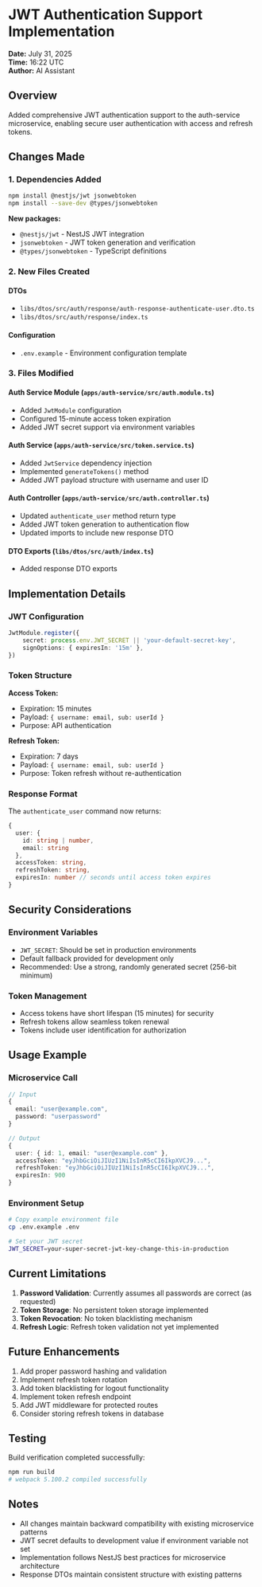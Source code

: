 # JWT Authentication Support Implementation

**Date:** July 31, 2025  
**Time:** 16:22 UTC  
**Author:** AI Assistant  

## Overview

Added comprehensive JWT authentication support to the auth-service microservice, enabling secure user authentication with access and refresh tokens.

## Changes Made

### 1. Dependencies Added

```bash
npm install @nestjs/jwt jsonwebtoken
npm install --save-dev @types/jsonwebtoken
```

**New packages:**
- `@nestjs/jwt` - NestJS JWT integration
- `jsonwebtoken` - JWT token generation and verification
- `@types/jsonwebtoken` - TypeScript definitions

### 2. New Files Created

#### DTOs
- `libs/dtos/src/auth/response/auth-response-authenticate-user.dto.ts`
- `libs/dtos/src/auth/response/index.ts`

#### Configuration
- `.env.example` - Environment configuration template

### 3. Files Modified

#### Auth Service Module (`apps/auth-service/src/auth.module.ts`)
- Added `JwtModule` configuration
- Configured 15-minute access token expiration
- Added JWT secret support via environment variables

#### Auth Service (`apps/auth-service/src/token.service.ts`)
- Added `JwtService` dependency injection
- Implemented `generateTokens()` method
- Added JWT payload structure with username and user ID

#### Auth Controller (`apps/auth-service/src/auth.controller.ts`)
- Updated `authenticate_user` method return type
- Added JWT token generation to authentication flow
- Updated imports to include new response DTO

#### DTO Exports (`libs/dtos/src/auth/index.ts`)
- Added response DTO exports

## Implementation Details

### JWT Configuration

```typescript
JwtModule.register({
    secret: process.env.JWT_SECRET || 'your-default-secret-key',
    signOptions: { expiresIn: '15m' },
})
```

### Token Structure

**Access Token:**
- Expiration: 15 minutes
- Payload: `{ username: email, sub: userId }`
- Purpose: API authentication

**Refresh Token:**
- Expiration: 7 days
- Payload: `{ username: email, sub: userId }`
- Purpose: Token refresh without re-authentication

### Response Format

The `authenticate_user` command now returns:

```typescript
{
  user: {
    id: string | number,
    email: string
  },
  accessToken: string,
  refreshToken: string,
  expiresIn: number // seconds until access token expires
}
```

## Security Considerations

### Environment Variables
- `JWT_SECRET`: Should be set in production environments
- Default fallback provided for development only
- Recommended: Use a strong, randomly generated secret (256-bit minimum)

### Token Management
- Access tokens have short lifespan (15 minutes) for security
- Refresh tokens allow seamless token renewal
- Tokens include user identification for authorization

## Usage Example

### Microservice Call
```typescript
// Input
{
  email: "user@example.com",
  password: "userpassword"
}

// Output
{
  user: { id: 1, email: "user@example.com" },
  accessToken: "eyJhbGciOiJIUzI1NiIsInR5cCI6IkpXVCJ9...",
  refreshToken: "eyJhbGciOiJIUzI1NiIsInR5cCI6IkpXVCJ9...",
  expiresIn: 900
}
```

### Environment Setup
```bash
# Copy example environment file
cp .env.example .env

# Set your JWT secret
JWT_SECRET=your-super-secret-jwt-key-change-this-in-production
```

## Current Limitations

1. **Password Validation**: Currently assumes all passwords are correct (as requested)
2. **Token Storage**: No persistent token storage implemented
3. **Token Revocation**: No token blacklisting mechanism
4. **Refresh Logic**: Refresh token validation not yet implemented

## Future Enhancements

1. Add proper password hashing and validation
2. Implement refresh token rotation
3. Add token blacklisting for logout functionality
4. Implement token refresh endpoint
5. Add JWT middleware for protected routes
6. Consider storing refresh tokens in database

## Testing

Build verification completed successfully:
```bash
npm run build
# webpack 5.100.2 compiled successfully
```

## Notes

- All changes maintain backward compatibility with existing microservice patterns
- JWT secret defaults to development value if environment variable not set
- Implementation follows NestJS best practices for microservice architecture
- Response DTOs maintain consistent structure with existing patterns
